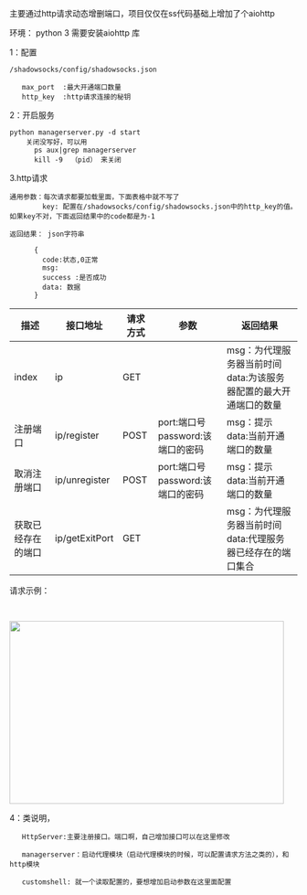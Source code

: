 
主要通过http请求动态增删端口，项目仅仅在ss代码基础上增加了个aiohttp


环境： python 3
          需要安装aiohttp 库



1：配置
 
    /shadowsocks/config/shadowsocks.json
       
       max_port  :最大开通端口数量
       http_key  :http请求连接的秘钥


2：开启服务

    python managerserver.py -d start
        关闭没写好，可以用 
          ps aux|grep managerserver
          kill -9  （pid） 来关闭
   
 
  
3.http请求

  
    通用参数：每次请求都要加载里面，下面表格中就不写了
            key: 配置在/shadowsocks/config/shadowsocks.json中的http_key的值。如果key不对，下面返回结果中的code都是为-1
  
    返回结果： json字符串
      
          {
            code:状态,0正常
            msg: 
            success :是否成功
            data: 数据
          }
    
  
|描述|接口地址|请求方式        |参数   | 返回结果    |  
| --------| -------- | --------   |------- | ----- |
|index|ip|GET| |msg：为代理服务器当前时间  data:为该服务器配置的最大开通端口的数量|
|注册端口|ip/register|POST|port:端口号 password:该端口的密码 |msg：提示  data:当前开通端口的数量|
|取消注册端口|ip/unregister|POST|port:端口号 password:该端口的密码 |msg：提示  data:当前开通端口的数量|
|获取已经存在的端口|ip/getExitPort|GET|  |msg：为代理服务器当前时间  data:代理服务器已经存在的端口集合|


请求示例：

 <img src="https://github.com/zhouqihao/shadowsocks-http/blob/master/image/request.png" width = "480" height = "320" style="margin-top:30px"  float="left" />   





4：类说明，
   
   
       HttpServer:主要注册接口。端口啊，自己增加接口可以在这里修改
       
       managerserver：启动代理模块（启动代理模块的时候，可以配置请求方法之类的），和http模块
       
       customshell: 就一个读取配置的，要想增加启动参数在这里面配置

